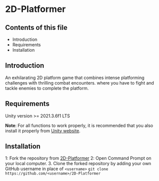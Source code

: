 # 2D-Platformer

## Contents of this file

 - Introduction
 - Requirements
 - Installation
## Introduction

An exhilarating 2D platform game that combines intense platforming challenges with thrilling combat encounters. where you have to fight and tackle enemies to complete the platform. 

## Requirements

Unity version >= 2021.3.6f1 LTS

**Note**: For all functions to work properly, it is recommended that you also install it properly from [Unity website](https://unity.com/releases/editor/qa/lts-releases).

## Installation

1: Fork the repository from [2D-Platformer](https://github.com/bsoc-bitbyte/2D-Platformer)
2: Open Command Prompt on your local computer.
3. Clone the forked repository by adding your own GitHub username in place of `<username>`
`git clone https://github.com/<username>/2D-Platformer`


